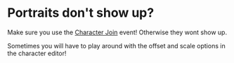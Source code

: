 # Portraits don't show up?

Make sure you use the [Character Join](Reference/Events/001.md) event! Otherwise they wont show up.

Sometimes you will have to play around with the offset and scale options in the character editor!